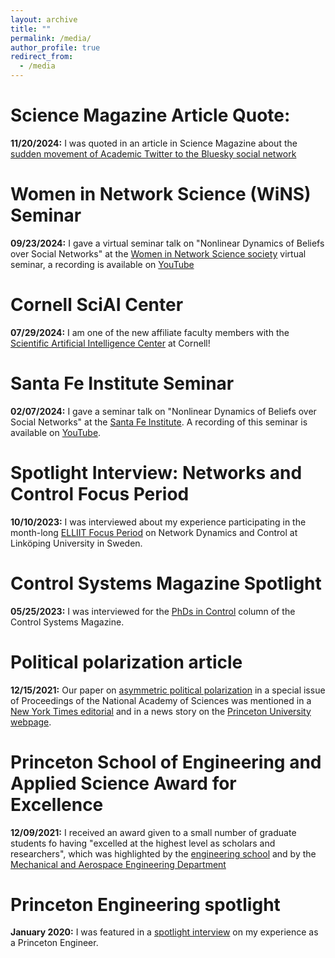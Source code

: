 ```yaml
---
layout: archive
title: ""
permalink: /media/
author_profile: true
redirect_from:
  - /media
---
```



Science Magazine Article Quote:
====

**11/20/2024:** I was quoted in an article in Science Magazine about the [sudden movement of Academic Twitter to the Bluesky social network](https://www.science.org/content/article/old-twitter-scientific-community-finds-new-home-bluesky)


Women in Network Science (WiNS) Seminar
====

**09/23/2024:** I gave a virtual seminar talk on "Nonlinear Dynamics of Beliefs over Social Networks" at the [Women in Network Science society](https://sites.google.com/view/womeninnetworkscience/) virtual seminar, a recording is available on [YouTube](https://www.youtube.com/watch?v=sPDpAA7M_NM)


Cornell SciAI Center
====

**07/29/2024:** I am one of the new affiliate faculty members with the [Scientific Artificial Intelligence Center](https://sciaicenter.engineering.cornell.edu/news/sciai-center-welcomes-new-affiliate-faculty-members/) at Cornell!



Santa Fe Institute Seminar
====

**02/07/2024:** I gave a seminar talk on "Nonlinear Dynamics of Beliefs over Social Networks" at the [Santa Fe Institute](https://www.santafe.edu/). A recording of this seminar is available on [YouTube](https://www.youtube.com/watch?v=ujORe830f7g).


Spotlight Interview: Networks and Control Focus Period
====

**10/10/2023:** I was interviewed about my experience participating in the month-long [ELLIIT Focus Period](https://liu.se/en/news-item/ambitious-guest-researcher-program-enhances-the-interdisciplinary-dialogue) on Network Dynamics and Control at Linköping University in Sweden.


Control Systems Magazine Spotlight
====

**05/25/2023:**  I was interviewed for the [PhDs in Control](https://ieeexplore.ieee.org/document/10136435) column of the Control Systems Magazine.


Political polarization article 
==== 

**12/15/2021:** Our paper on [asymmetric political polarization](https://www.pnas.org/doi/abs/10.1073/pnas.2102149118) in a special issue of Proceedings of the National Academy of Sciences was mentioned in a [New York Times editorial](https://www.nytimes.com/2021/12/15/opinion/republicans-democracy-minority-rule.html) and in a news story on the [Princeton University webpage](https://www.princeton.edu/news/2021/12/09/political-polarization-and-its-echo-chambers-surprising-new-cross-disciplinary).


Princeton School of Engineering and Applied Science Award for Excellence
====

**12/09/2021:** I received an award given to a small number of graduate students fo having "excelled at the highest level as scholars and researchers", which was highlighted by the [engineering school](https://engineering.princeton.edu/news/2021/12/08/award-excellence-honors-graduate-student-achievement-2) and by the [Mechanical and Aerospace Engineering Department](https://mae.princeton.edu/about-mae/news/anastasia-bizyaeva-and-jinyoung-lee-receive-seas-awards-excellence)

Princeton Engineering spotlight
====

**January 2020:** I was featured in a [spotlight interview](https://engineering.princeton.edu/princeton-engineer/anastasia-bizyaeva) on my experience as a Princeton Engineer.